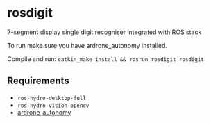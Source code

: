 rosdigit
========

7-segment display single digit recogniser integrated with ROS stack

To run make sure you have ardrone_autonomy installed.

Compile and run:
`catkin_make install && rosrun rosdigit rosdigit`

Requirements
---------------
- `ros-hydro-desktop-full`
- `ros-hydro-vision-opencv`
- [ardrone_autonomy]

[ardrone_autonomy]:https://github.com/AutonomyLab/ardrone_autonomy